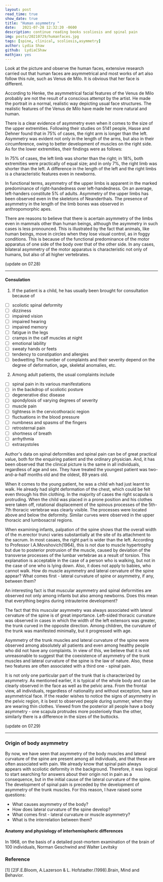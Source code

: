 ```yaml
---
layout: post
read_time: true
show_date: true
title: "Human asymmetry "
date:   2021-07-28 12:32:20 -0600
description: continue reading books scoliosis and spinal pain
img: posts/20210729/humanfaces.jpg
tags: [spine, clinical, scoliosis,asymmetry]
author: Lydia Shaw
github:  LydiaCShaw
mathjax: yes
---
```

Look at the picture and observe the human faces, extensive research carried out that human faces are asymmetrical and most works of art also follow this rule, such as Venus de Milo. It is obvious that her face is different.

According to Henke, the asymmetrical facial features of the Venus de Milo probably are not the result of a conscious attempt by the artist. He made the portrait in a normal, realistic way depicting usual face structures. The realistic features of the Venus de Milo have made her more natural and human.

There is a clear evidence of asymmetry even when it comes to the size of the upper extremities. Following their studies on 5141 people, Hasse and Dehner found that in 75% of cases, the right arm is longer than the left. Asymmetry was evident not only in the length of the arms, but also in their circumference, owing to better development of muscles on the right side. As for the lower extremities, their findings were as follows:

In 75% of cases, the left limb was shorter than the right; in 18%, both extremities were practically of equal size; and in only 7%, the right limb was shorter than the left. A difference in the length of the left and the right limbs is a characteristic features even in newborns.

In functional terms, asymmetry of the upper limbs is apparent in the marked predominance of right-handedness over left-handedness. On an average, left-handers constitute 5% of adults. Asymmetry of the upper limbs has been observed even in the skeletons of Neanderthals. The presence of asymmetry in the length of the limb bones was observed in anthropomorphic apes.

There are reasons to believe that there is acertain asymmetry of the limbs even in mammals other than human beings, although the asymmetry in such cases is less pronounced. This is illustrated by the fact that animals, like human beings, move in circles when they lose visual control, as in foggy conditions. This is because of the functional predominance of the motor apparatus of one side of the body over that of the other side. In any cases, bilateral asymmetry of the motor apparatus is characteristic not only of humans, but also of all higher vertebrates.

(update on 07.28)

----
#### Consulation
1. If the patient is  a child, he has usually been brought for consultation because of 
- [ ] scoliotic spinal deformity
- [ ] dizziness
- [ ] impaired vision
- [ ] impaired hearing
- [ ] impaired memory
- [ ] fatigue in the legs
- [ ] cramps in the calf muscles at night
- [ ] emotional lability
- [ ] sweaty hands or feets
- [ ] tendency to constipation and allergies
- [ ] bedwetting
 The number of complaints and their severity depend on the degree of deformation, age, skeletal anomalies, etc.
 2. Among adult patients, the usual complaints include
 - [ ] spinal pain in its various manifestations
 - [ ] in the backdrop of scoliotic posture
 - [ ] degenerative disc disease
 - [ ] spondylosis of varying degrees of severity
 - [ ] muscle pain
 - [ ] tightness in  the cervicothoracic region
 - [ ] fluctuations in the blood pressure
 - [ ] numbness and spasms of the fingers
 - [ ] retrosternal pain
 - [ ] shortness of breath
 - [ ] arrhythmia
 - [ ] extrasystoles
   
 Author's data on spinal deformities and spinal pain can be of great practical value, both for the enquiring patient and the ordinary physician. And, it has been observed that the clinical picture is the same in all individuals, regardless of age and sex. They have treated the youngest patient was two-and-a-half months old and the oldest, 89 years old.
 
 When it comes to the young patient, he was a child wh had just learnt to walk. He already had slight deformation of the chest, which could be felt even through his thin clothing. In the majority of cases the right scapula is protruding. When the child was placed in a prone position and his clothes were taken off, rotational displacement of the spinous processes of the 5th-7th thoracic vertebrae was clearly visible. The processes were located above and below the deformity. Similar curves were observed in the upper thoracic and lumbosacral regions.
 
 When examining infants, palpation of the spine shows that the overall width of the m.erector trunci varies substantially at the site of its attachment to the sacrum. In most casaes, the right part is wider than the left. According to Professor I.A.Movshovich(1964), this is not due to muscle hypertrophy but due to posterior  protrusion of the muscle, caused by deviation of the transverse processes of the lumbar vertebrae as a result of torsion. This explanation is acceptable in the case of a person who is walking, but not in the case of one who is lying down. Also, it does not apply to babies, who cannot walk. How do muscle asymmetry and lateral cervature of the spine appear? What comes first - lateral curvature of spine or asymmetry, if any, between them?
 
 An interesting fact is that muscular asymmetry and spinal deformities are observed not only among infants but also among newborns. Does this mean that everything begins during intrauterine development? 
 
 The fact that this muscular asymmetry was always associated with lateral cervature of the spine is of great importance. Left-sided thoracic curvature was observed in cases in which the width of the left extensors was greater, the trunk curved in the opposite direction. Among children, the curvature of the trunk was manifested minimally, but it  progressed with age.
 
 Asymmetry of the trunk muscles and lateral curvature of the spine were observed among absolutely all patients and even among healthy people who did not have any complaints. In view of this, we believe that it is not unreasonable to suggest that the coexistence of asymmetry of the trunk muscles and lateral curvature of the spine is the law of nature. Also, these two features are often associated with a third one - spinal pain.
 
 It is not only one particular part of the trunk that is characterized by asymmetry. As mentioned earlier, it is typical of the whole body and can be clearly observed in the face as well as the pelvic area. From the frontal view, all individuals, regardless of nationality and without exception, have an asymmetrical face. If the reader wishes to notice the signs of asymmetry in the pelvic region, it is best to observed people during summer, when they are wearing thin clothes. Viewed from the posterior all people have a body asymmetry - one scapula protrudes more posterioely than the other, similarly there is a difference in the sizes of the buttocks.
 
 (update on 07.29)
 
 ----
 ### Origin of body asymmetry
 
 By now, we have seen that asymmetry of the body muscles and lateral curvature of the spine are present among all individuals, and that these are often associated with pain. We already know that spinal pain always appears with scoliotic deformity in the background. Therefore, it was logical to start searching for answers about their origin not in pain as a consequence, but in the initial cause of the lateral curvature of the spine. The development of spinal pain is preceded by the development of asymmetry of the trunk muscles. For this reason, I have raised some questions:
 
 * What causes asymmetry of the body?
 * How does lateral curvature of the spine develop?
 * What comes first - lateral curvature or muscle asymmetry?
 * What is the interrelation between them?

#### Anatomy and physiology of interhemispheric differences

In 1968, on the basis of a detailed post-mortem examination of the brain of 100 individuals, Norman Geschwind and Walter Levitsky


### Reference
[1]
[2]F.E.Bloom, A.Lazerson & L. Hofstadter.(1998).Brain, Mind and Behavior.
 